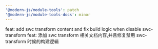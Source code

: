 ```yaml
---
'@modern-js/module-tools': patch
'@modern-js/module-tools-docs': minor
---
```


feat: add swc transform content and fix build logic when disable swc-transform
feat: 添加 swc transform 相关文档内容,并且修复禁用 swc-transform 时候的构建逻辑
